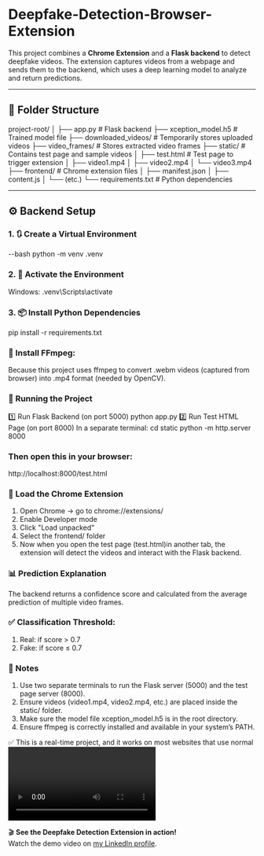 # Deepfake-Detection-Browser-Extension

This project combines a **Chrome Extension** and a **Flask backend** to detect deepfake videos. The extension captures videos from a webpage and sends them to the backend, which uses a deep learning model to analyze and return predictions.

---

## 📁 Folder Structure
project-root/
│
├── app.py                  # Flask backend
├── xception_model.h5       # Trained model file
├── downloaded_videos/      # Temporarily stores uploaded videos
├── video_frames/           # Stores extracted video frames
├── static/                 # Contains test page and sample videos
│ ├── test.html             # Test page to trigger extension 
│ ├── video1.mp4
│ ├── video2.mp4
│ └── video3.mp4
├── frontend/               # Chrome extension files
│ ├── manifest.json
│ ├── content.js
│ └── (etc.)
└── requirements.txt        # Python dependencies

---

## ⚙️ Backend Setup
### 1. 🔃 Create a Virtual Environment
--bash
python -m venv .venv

### 2. 🚀 Activate the Environment
Windows:
.venv\Scripts\activate

### 3. 📦 Install Python Dependencies
pip install -r requirements.txt

### 🔽 Install FFmpeg:
Because this project uses ffmpeg to convert .webm videos (captured from browser) into .mp4 format (needed by OpenCV).

### 🚀 Running the Project
1️⃣ Run Flask Backend (on port 5000)
python app.py
2️⃣ Run Test HTML Page (on port 8000)
In a separate terminal:
cd static
python -m http.server 8000

### Then open this in your browser:
http://localhost:8000/test.html

### 🧩 Load the Chrome Extension
1. Open Chrome → go to chrome://extensions/
2. Enable Developer mode
3. Click "Load unpacked"
4. Select the frontend/ folder
5. Now when you open the test page (test.html)in another tab, the extension will detect the videos and interact with the Flask backend.

### 📊 Prediction Explanation
The backend returns a confidence score and calculated from the average prediction of multiple video frames.

### ✅ Classification Threshold:
1. Real: if score > 0.7
2. Fake: if score ≤ 0.7

### 📝 Notes
1. Use two separate terminals to run the Flask server (5000) and the test page server (8000).
2. Ensure videos (video1.mp4, video2.mp4, etc.) are placed inside the static/ folder.
3. Make sure the model file xception_model.h5 is in the root directory.
4. Ensure ffmpeg is correctly installed and available in your system’s PATH.

✅ This is a real-time project, and it works on most websites that use normal <video> elements.
⚠️ However, some websites (like YouTube) implement security policies (like CORS, sandboxing, or cross-origin streaming protections) which prevent the extension from capturing their video content. This is a browser-level security limitation, not a bug in the project.
🧩 If the extension fails to work on such sites, you’ll often see related errors or warnings in the browser console (e.g., CORS blocked, captureStream not allowed, etc.).
🧪 That’s why we created the test.html page inside the static/ folder — it provides a controlled environment for demo/testing, so you can clearly see how the detection system works without security interference.

🎬 **See the Deepfake Detection Extension in action!**  
Watch the demo video on [my LinkedIn profile](https://www.linkedin.com/posts/divya-sharma-833340287_ai-deepfakedetection-opensource-activity-7332488059868848128-ocxX?utm_source=share&utm_medium=member_desktop&rcm=ACoAAEWjnKcBafn7Lkn8CyeVV-23vKUQCNO6_W4).

